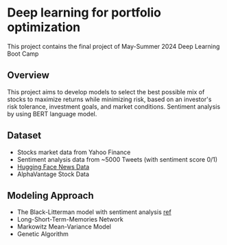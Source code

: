 # Deep learning for portfolio optimization 
This project contains the final project of May-Summer 2024 Deep Learning Boot Camp

## Overview
This project aims to develop models to select the best possible mix of stocks to maximize returns while minimizing risk, based on an investor's risk tolerance, investment goals, and market conditions. Sentiment analysis by using BERT language model.
## Dataset

- Stocks market data from Yahoo Finance 
- Sentiment analysis data from ~5000 Tweets (with sentiment score 0/1)
- [Hugging Face News Data](https://huggingface.co/datasets/okite97/news-data)
- AlphaVantage Stock Data

## Modeling Approach
- The Black-Litterman model with sentiment analysis [ref](https://link.springer.com/article/10.1007/s00521-022-07403-1)
- Long-Short-Term-Memories Network
- Markowitz Mean-Variance Model
- Genetic Algorithm 
